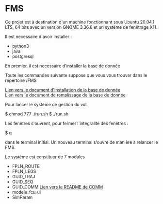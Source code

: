 # FMS

Ce projet est à destination d'un machine fonctionnant sous Ubuntu 20.04.1 LTS, 64 bits avec un version GNOME 3.36.8 et un système de fenêtrage X11.

Il est necessaire d'avoir installer :

- python3 
- java 
- postgresql

En premier, il est necessaire d'installer la base de donnée 

Toute les commandes suivante suppose que vous vous trouver dans le repertoire /FMS

[Lien vers le document d'installation de la base de donnée](/NavDB/execution.txt)
<br/>
[Lien vers le document de remplissage de la base de donnée](/NavDB/install.txt)

Pour lancer le système de gestion du vol

$ chmod 777 ./run.sh
$ ./run.sh

Les fenêtres s'ouvrent, pour fermer l'integralité des fenêtres : 

$ q

dans le terminal initial.
Un nouveau terminal s'ouvre de manière à relancer le FMS.


Le système est constituer de 7 modules

- FPLN_ROUTE
- FPLN_LEGS
- GUID_TRAJ
- GUID_SEQ
- GUID_COMM [Lien vers le README de COMM](https://github.com/FlorianSan/GuidCommFms/blob/master/README)<br/>
- modele_fcu_ui
- SimParam 
